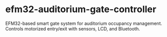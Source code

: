 # efm32-auditorium-gate-controller
EFM32-based smart gate system for auditorium occupancy management.  Controls motorized entry/exit with sensors, LCD, and Bluetooth.
